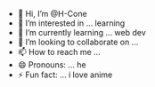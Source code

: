 - 👋 Hi, I’m @H-Cone
- 👀 I’m interested in ... learning
- 🌱 I’m currently learning ... web dev
- 💞️ I’m looking to collaborate on ...
- 📫 How to reach me ...
- 😄 Pronouns: ... he
- ⚡ Fun fact: ... i love anime

<!---
H-Cone/H-Cone is a ✨ special ✨ repository because its `README.md` (this file) appears on your GitHub profile.
You can click the Preview link to take a look at your changes.
--->
